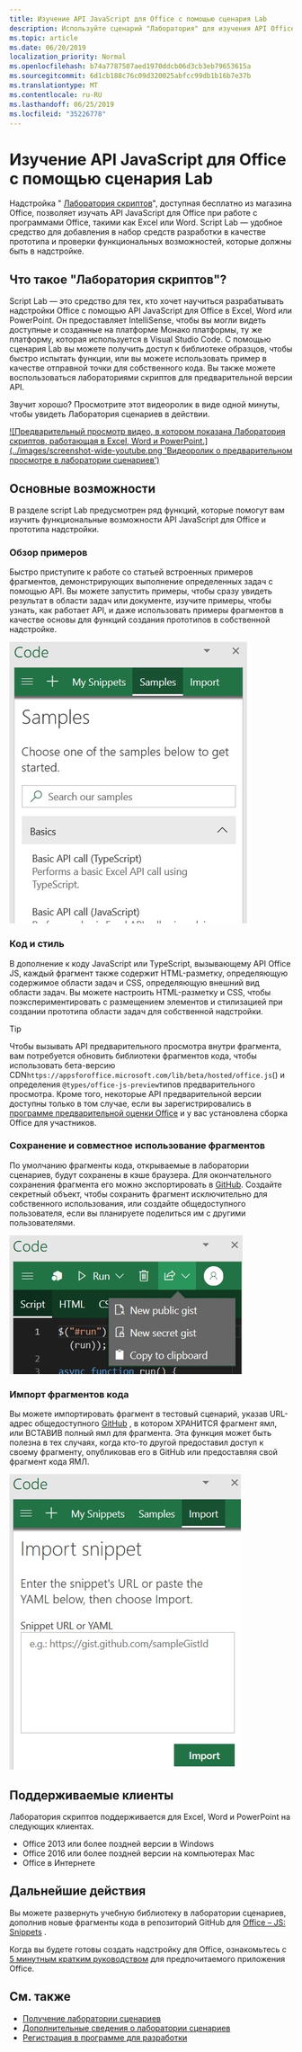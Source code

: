 ```yaml
---
title: Изучение API JavaScript для Office с помощью сценария Lab
description: Используйте сценарий "Лаборатория" для изучения API Office JS и прототипов функций.
ms.topic: article
ms.date: 06/20/2019
localization_priority: Normal
ms.openlocfilehash: b74a7787507aed1970ddcb06d3cb3eb79653615a
ms.sourcegitcommit: 6d1cb188c76c09d320025abfcc99db1b16b7e37b
ms.translationtype: MT
ms.contentlocale: ru-RU
ms.lasthandoff: 06/25/2019
ms.locfileid: "35226778"
---
```

# <a name="explore-office-javascript-api-using-script-lab"></a>Изучение API JavaScript для Office с помощью сценария Lab

Надстройка " [Лаборатория скриптов](https://store.office.com/app.aspx?assetid=WA104380862)", доступная бесплатно из магазина Office, позволяет изучать API JavaScript для Office при работе с программами Office, такими как Excel или Word. Script Lab — удобное средство для добавления в набор средств разработки в качестве прототипа и проверки функциональных возможностей, которые должны быть в надстройке.

## <a name="what-is-script-lab"></a>Что такое "Лаборатория скриптов"?

Script Lab — это средство для тех, кто хочет научиться разрабатывать надстройки Office с помощью API JavaScript для Office в Excel, Word или PowerPoint. Он предоставляет IntelliSense, чтобы вы могли видеть доступные и созданные на платформе Монако платформы, ту же платформу, которая используется в Visual Studio Code. С помощью сценария Lab вы можете получить доступ к библиотеке образцов, чтобы быстро испытать функции, или вы можете использовать пример в качестве отправной точки для собственного кода. Вы также можете воспользоваться лабораториями скриптов для предварительной версии API.

Звучит хорошо? Просмотрите этот видеоролик в виде одной минуты, чтобы увидеть Лаборатория сценариев в действии.

[![Предварительный просмотр видео, в котором показана Лаборатория скриптов, работающая в Excel, Word и PowerPoint.] (../images/screenshot-wide-youtube.png 'Видеоролик о предварительном просмотре в лаборатории сценариев')](https://aka.ms/scriptlabvideo)

## <a name="key-features"></a>Основные возможности

В разделе script Lab предусмотрен ряд функций, которые помогут вам изучить функциональные возможности API JavaScript для Office и прототипа надстройки.

### <a name="explore-samples"></a>Обзор примеров

Быстро приступите к работе со статьей встроенных примеров фрагментов, демонстрирующих выполнение определенных задач с помощью API. Вы можете запустить примеры, чтобы сразу увидеть результат в области задач или документе, изучите примеры, чтобы узнать, как работает API, и даже использовать примеры фрагментов в качестве основы для функций создания прототипов в собственной надстройке.

![Примеры](../images/script-lab-samples.jpg)

### <a name="code-and-style"></a>Код и стиль

В дополнение к коду JavaScript или TypeScript, вызывающему API Office JS, каждый фрагмент также содержит HTML-разметку, определяющую содержимое области задач и CSS, определяющую внешний вид области задач. Вы можете настроить HTML-разметку и CSS, чтобы поэкспериментировать с размещением элементов и стилизацией при создании прототипа области задач для собственной надстройки.

> [!TIP]
> Чтобы вызывать API предварительного просмотра внутри фрагмента, вам потребуется обновить библиотеки фрагментов кода, чтобы использовать бета-версию CDN`https://appsforoffice.microsoft.com/lib/beta/hosted/office.js`() и определения `@types/office-js-preview`типов предварительного просмотра. Кроме того, некоторые API предварительной версии доступны только в том случае, если вы зарегистрировались в [программе предварительной оценки Office](https://products.office.com/office-insider) и у вас установлена сборка Office для участников.

### <a name="save-and-share-snippets"></a>Сохранение и совместное использование фрагментов

По умолчанию фрагменты кода, открываемые в лаборатории сценариев, будут сохранены в кэше браузера. Для окончательного сохранения фрагмента его можно экспортировать в [GitHub](https://gist.github.com). Создайте секретный объект, чтобы сохранить фрагмент исключительно для собственного использования, или создайте общедоступного пользователя, если вы планируете поделиться им с другими пользователями.

![Параметры общего доступа](../images/script-lab-share.jpg)

### <a name="import-snippets"></a>Импорт фрагментов кода

Вы можете импортировать фрагмент в тестовый сценарий, указав URL-адрес общедоступного [GitHub](https://gist.github.com) , в котором ХРАНИТСЯ фрагмент ямл, или ВСТАВИВ полный ямл для фрагмента. Эта функция может быть полезна в тех случаях, когда кто-то другой предоставил доступ к своему фрагменту, опубликовав его в GitHub или предоставляя свой фрагмент кода ЯМЛ.

![Параметр "импортировать фрагмент"](../images/script-lab-import-snippet.jpg)

## <a name="supported-clients"></a>Поддерживаемые клиенты

Лаборатория скриптов поддерживается для Excel, Word и PowerPoint на следующих клиентах.

- Office 2013 или более поздней версии в Windows
- Office 2016 или более поздней версии на компьютерах Mac
- Office в Интернете

## <a name="next-steps"></a>Дальнейшие действия

Вы можете развернуть учебную библиотеку в лаборатории сценариев, дополнив новые фрагменты кода в репозиторий GitHub для [Office – JS: Snippets](https://github.com/OfficeDev/office-js-snippets#office-js-snippets) .

Когда вы будете готовы создать надстройку для Office, ознакомьтесь с [5 минутным кратким руководством](/office/dev/add-ins/#5-minute-quick-starts) для предпочитаемого приложения Office.

## <a name="see-also"></a>См. также

- [Получение лаборатории сценариев](https://store.office.com/app.aspx?assetid=WA104380862)
- [Дополнительные сведения о лаборатории сценариев](https://github.com/OfficeDev/script-lab#script-lab-a-microsoft-garage-project)
- [Регистрация в программе для разработки](https://developer.microsoft.com/office/dev-program)
